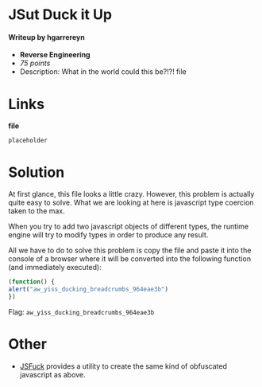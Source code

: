 # JSut Duck it Up
#### Writeup by hgarrereyn
* **Reverse Engineering**
* *75 points*
* Description: What in the world could this be?!?! file

# Links

**file**
```
placeholder
```

# Solution

At first glance, this file looks a little crazy. However, this problem is actually quite easy to solve. What we are looking at here is javascript type coercion taken to the max.

When you try to add two javascript objects of different types, the runtime engine will try to modify types in order to produce any result.

All we have to do to solve this problem is copy the file and paste it into the console of a browser where it will be converted into the following function (and immediately executed):

```js
(function() {
alert("aw_yiss_ducking_breadcrumbs_964eae3b")
})
```

Flag: `aw_yiss_ducking_breadcrumbs_964eae3b`

# Other

* [JSFuck](http://www.jsfuck.com/) provides a utility to create the same kind of obfuscated javascript as above.

